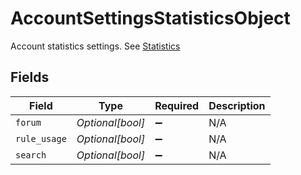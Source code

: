 # AccountSettingsStatisticsObject

Account statistics settings. See [Statistics](#statistics)


## Fields

| Field              | Type               | Required           | Description        |
| ------------------ | ------------------ | ------------------ | ------------------ |
| `forum`            | *Optional[bool]*   | :heavy_minus_sign: | N/A                |
| `rule_usage`       | *Optional[bool]*   | :heavy_minus_sign: | N/A                |
| `search`           | *Optional[bool]*   | :heavy_minus_sign: | N/A                |
